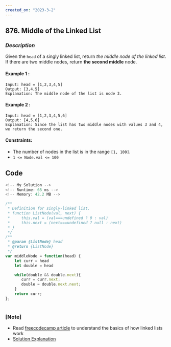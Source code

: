 ```yaml
---
created_on: "2023-3-2"
---
```


## 876. Middle of the Linked List


### _Description_

Given the `head` of a singly linked list, return <i>the middle node of the linked list</i>.\
If there are two middle nodes, return <strong>the second middle</strong> node.


#### Example 1 :
```
Input: head = [1,2,3,4,5]
Output: [3,4,5]
Explanation: The middle node of the list is node 3.
```

#### Example 2 :
```
Input: head = [1,2,3,4,5,6]
Output: [4,5,6]
Explanation: Since the list has two middle nodes with values 3 and 4, we return the second one.
```

#### Constraints:

- The number of nodes in the list is in the range `[1, 100]`.
- `1 <= Node.val <= 100`


## Code

```JavaScript
<!-- My Solution -->
<!-- Runtime: 65 ms -->
<!-- Memory: 42.2 MB -->

/**
 * Definition for singly-linked list.
 * function ListNode(val, next) {
 *     this.val = (val===undefined ? 0 : val)
 *     this.next = (next===undefined ? null : next)
 * }
 */
/**
 * @param {ListNode} head
 * @return {ListNode}
 */
var middleNode = function(head) {
    let curr = head
    let double = head

    while(double && double.next){
       curr = curr.next;
       double = double.next.next;
    }
    return curr;
};
```

#

### [Note]
- Read [freecodecamp article](https://www.freecodecamp.org/news/implementing-a-linked-list-in-javascript/) to understand the basics of how linked lists work
- [Solution Explanation](https://www.youtube.com/watch?v=hJT189N6lqU)
